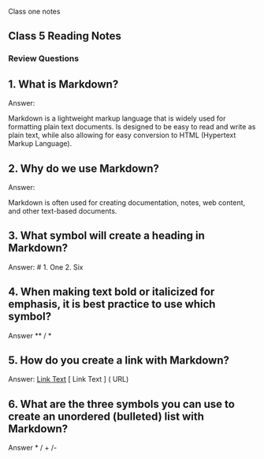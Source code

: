 Class one notes
## Class 5 Reading Notes

### Review Questions

## 1. What is Markdown?

Answer:

Markdown is a lightweight markup language that is widely used for formatting plain text documents. Is designed to be easy to read and write as plain text, while also allowing for easy conversion to HTML (Hypertext Markup Language).

## 2. Why do we use Markdown?

Answer:

Markdown is often used for creating documentation, notes, web content, and other text-based documents.

##  3. What symbol will create a heading in Markdown?

Answer: #
    1. One
    2. Six


## 4. When making text bold or italicized for emphasis, it is best practice to use which symbol? 

Answer ** / *

## 5. How do you create a link with Markdown?

Answer:
[Link Text](URL)
[ Link Text ] ( URL)


## 6. What are the three symbols you can use to create an unordered (bulleted) list with Markdown?

Answer * / + /-